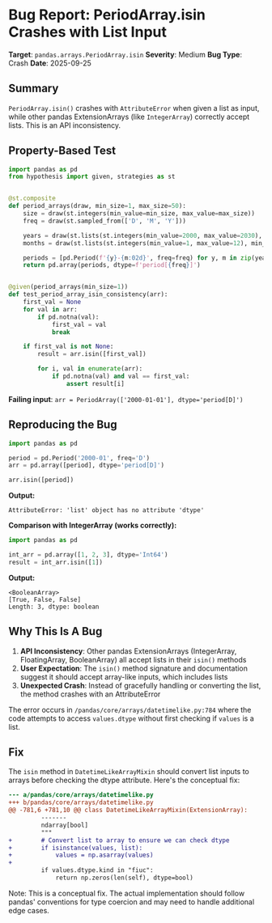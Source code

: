 # Bug Report: PeriodArray.isin Crashes with List Input

**Target**: `pandas.arrays.PeriodArray.isin`
**Severity**: Medium
**Bug Type**: Crash
**Date**: 2025-09-25

## Summary

`PeriodArray.isin()` crashes with `AttributeError` when given a list as input, while other pandas ExtensionArrays (like `IntegerArray`) correctly accept lists. This is an API inconsistency.

## Property-Based Test

```python
import pandas as pd
from hypothesis import given, strategies as st


@st.composite
def period_arrays(draw, min_size=1, max_size=50):
    size = draw(st.integers(min_value=min_size, max_value=max_size))
    freq = draw(st.sampled_from(['D', 'M', 'Y']))

    years = draw(st.lists(st.integers(min_value=2000, max_value=2030), min_size=size, max_size=size))
    months = draw(st.lists(st.integers(min_value=1, max_value=12), min_size=size, max_size=size))

    periods = [pd.Period(f'{y}-{m:02d}', freq=freq) for y, m in zip(years, months)]
    return pd.array(periods, dtype=f'period[{freq}]')


@given(period_arrays(min_size=1))
def test_period_array_isin_consistency(arr):
    first_val = None
    for val in arr:
        if pd.notna(val):
            first_val = val
            break

    if first_val is not None:
        result = arr.isin([first_val])

        for i, val in enumerate(arr):
            if pd.notna(val) and val == first_val:
                assert result[i]
```

**Failing input**: `arr = PeriodArray(['2000-01-01'], dtype='period[D]')`

## Reproducing the Bug

```python
import pandas as pd

period = pd.Period('2000-01', freq='D')
arr = pd.array([period], dtype='period[D]')

arr.isin([period])
```

**Output:**
```
AttributeError: 'list' object has no attribute 'dtype'
```

**Comparison with IntegerArray (works correctly):**
```python
import pandas as pd

int_arr = pd.array([1, 2, 3], dtype='Int64')
result = int_arr.isin([1])
```

**Output:**
```
<BooleanArray>
[True, False, False]
Length: 3, dtype: boolean
```

## Why This Is A Bug

1. **API Inconsistency**: Other pandas ExtensionArrays (IntegerArray, FloatingArray, BooleanArray) all accept lists in their `isin()` methods
2. **User Expectation**: The `isin()` method signature and documentation suggest it should accept array-like inputs, which includes lists
3. **Unexpected Crash**: Instead of gracefully handling or converting the list, the method crashes with an AttributeError

The error occurs in `/pandas/core/arrays/datetimelike.py:784` where the code attempts to access `values.dtype` without first checking if `values` is a list.

## Fix

The `isin` method in `DatetimeLikeArrayMixin` should convert list inputs to arrays before checking the dtype attribute. Here's the conceptual fix:

```diff
--- a/pandas/core/arrays/datetimelike.py
+++ b/pandas/core/arrays/datetimelike.py
@@ -781,6 +781,10 @@ class DatetimeLikeArrayMixin(ExtensionArray):
         -------
         ndarray[bool]
         """
+        # Convert list to array to ensure we can check dtype
+        if isinstance(values, list):
+            values = np.asarray(values)
+
         if values.dtype.kind in "fiuc":
             return np.zeros(len(self), dtype=bool)
```

Note: This is a conceptual fix. The actual implementation should follow pandas' conventions for type coercion and may need to handle additional edge cases.